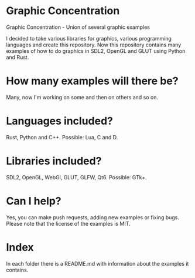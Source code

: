 # Graphic Concentration
Graphic Concentration - Union of several graphic examples

I decided to take various libraries for graphics, various programming languages and
create this repository. Now this repository contains many examples of how to do
graphics in SDL2, OpenGL and GLUT using Python and Rust.

# How many examples will there be?
Many, now I'm working on some and then on others and so on.

# Languages included?
Rust, Python and C++.
Possible: Lua, C and D.

# Libraries included?
SDL2, OpenGL, WebGl, GLUT, GLFW, Qt6.
Possible: GTk+.

# Can I help?
Yes, you can make push requests, adding new examples or fixing bugs.
Please note that the license of the examples is MIT.

# Index
In each folder there is a README.md with information about the examples it contains.
